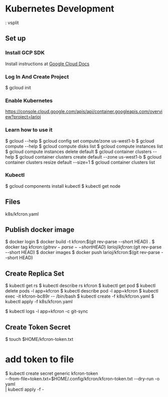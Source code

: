# Kubernetes Development
  : vsplit

## Set up

### Install GCP SDK
Install instructions at [Google Cloud Docs](https://cloud.google.com/sdk/docs)

### Log In And Create Project
  $ gcloud init

### Enable Kubernetes
https://console.cloud.google.com/apis/api/container.googleapis.com/overview?project=larioj

### Learn how to use it
  $ gcloud --help
  $ gcloud config set compute/zone us-west1-b
  $ gcloud compute --help
  $ gcloud compute disks list
  $ gcloud compute instances list
  $ gcloud compute instances delete default
  $ gcloud container clusters --help
  $ gcloud container clusters create default --zone us-west1-b
  $ gcloud container clusters resize default --size=1
  $ gcloud container clusters list

### Kubectl
  $ gcloud components install kubectl
  $ kubectl get node

## Files
  k8s/kfcron.yaml

## Publish docker image
  $ docker login
  $ docker build -t kfcron:$(git rev-parse --short HEAD) .
  $ docker tag kfcron:$(git rev-parse --short HEAD) \
      larioj/kfcron:$(git rev-parse --short HEAD)
  $ docker images
  $ docker push larioj/kfcron:$(git rev-parse --short HEAD)

## Create Replica Set
  $ kubectl get rs
  $ kubectl describe rs kfcron
  $ kubectl get pod
  $ kubectl delete pods -l app=kfcron
  $ kubectl describe pod -l app=kfcron
  $ kubectl exec -it kfcron-bc89r -- /bin/bash
  $ kubectl create -f k8s/kfcron.yaml
  $ kubectl apply -f k8s/kfcron.yaml

  $ kubectl logs -l app=kfcron -c git-sync

## Create Token Secret
  $ touch $HOME/kfcron-token.txt
  # add token to file
  $ kubectl create secret generic kfcron-token \
      --from-file=token.txt=$HOME/.config/kfcron/kfcron-token.txt --dry-run -o yaml \
    | kubectl apply -f -
